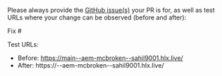 Please always provide the [GitHub issue(s)](../issues) your PR is for, as well as test URLs where your change can be observed (before and after):

Fix #<gh-issue-id>

Test URLs:
- Before: https://main--aem-mcbroken--sahil9001.hlx.live/
- After: https://<branch>--aem-mcbroken--sahil9001.hlx.live/
